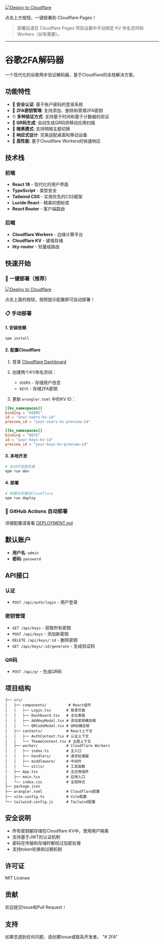 [![Deploy to Cloudflare](https://deploy.cloudflare.com/button.svg)](https://deploy.cloudflare.com/?repository=https://github.com/king267301/2FA)

点击上方按钮，一键部署到 Cloudflare Pages！

> 部署后请在 Cloudflare Pages 项目设置中手动绑定 KV 命名空间和 Workers（如有需要）。

---

# 谷歌2FA解码器

一个现代化的谷歌两步验证解码器，基于Cloudflare的全栈解决方案。

## 功能特性

- 🔐 **安全认证**: 基于账户密码的登录系统
- 🔑 **2FA密钥管理**: 支持添加、删除和管理2FA密钥
- ⏰ **多种验证方式**: 支持基于时间和基于计数器的验证
- 📱 **QR码生成**: 自动生成QR码供移动应用扫描
- 🌙 **暗黑模式**: 支持明暗主题切换
- 📱 **响应式设计**: 完美适配桌面和移动设备
- 🚀 **高性能**: 基于Cloudflare Workers的快速响应

## 技术栈

### 前端
- **React 18** - 现代化的用户界面
- **TypeScript** - 类型安全
- **Tailwind CSS** - 实用优先的CSS框架
- **Lucide React** - 精美的图标库
- **React Router** - 客户端路由

### 后端
- **Cloudflare Workers** - 边缘计算平台
- **Cloudflare KV** - 键值存储
- **itty-router** - 轻量级路由

## 快速开始

### 🚀 一键部署（推荐）

[![Deploy to Cloudflare](https://img.shields.io/badge/Deploy%20to%20Cloudflare-FF6B6B?style=for-the-badge&logo=cloudflare&logoColor=white)](https://github.com/your-username/google-2fa-decoder)

点击上面的按钮，按照提示配置即可自动部署！

### 📋 手动部署

#### 1. 安装依赖

```bash
npm install
```

#### 2. 配置Cloudflare

1. 登录 [Cloudflare Dashboard](https://dash.cloudflare.com)
2. 创建两个KV命名空间：
   - `USERS` - 存储用户信息
   - `KEYS` - 存储2FA密钥

3. 更新 `wrangler.toml` 中的KV ID：

```toml
[[kv_namespaces]]
binding = "USERS"
id = "your-users-kv-id"
preview_id = "your-users-kv-preview-id"

[[kv_namespaces]]
binding = "KEYS"
id = "your-keys-kv-id"
preview_id = "your-keys-kv-preview-id"
```

#### 3. 本地开发

```bash
# 启动开发服务器
npm run dev
```

#### 4. 部署

```bash
# 构建并部署到Cloudflare
npm run deploy
```

### 🔄 GitHub Actions 自动部署

详细配置请查看 [DEPLOYMENT.md](./DEPLOYMENT.md)

## 默认账户

- **用户名**: `admin`
- **密码**: `password`

## API接口

### 认证

- `POST /api/auth/login` - 用户登录

### 密钥管理

- `GET /api/keys` - 获取所有密钥
- `POST /api/keys` - 添加新密钥
- `DELETE /api/keys/:id` - 删除密钥
- `GET /api/keys/:id/generate` - 生成验证码

### QR码

- `POST /api/qr` - 生成QR码

## 项目结构

```
├── src/
│   ├── components/          # React组件
│   │   ├── Login.tsx       # 登录页面
│   │   ├── Dashboard.tsx   # 主仪表板
│   │   ├── AddKeyModal.tsx # 添加密钥模态框
│   │   └── QRCodeModal.tsx # QR码模态框
│   ├── contexts/           # React上下文
│   │   ├── AuthContext.tsx # 认证上下文
│   │   └── ThemeContext.tsx # 主题上下文
│   ├── worker/             # Cloudflare Workers
│   │   ├── index.ts        # 主入口
│   │   ├── handlers/       # 请求处理器
│   │   ├── middleware/     # 中间件
│   │   └── utils/          # 工具函数
│   ├── App.tsx             # 主应用组件
│   ├── main.tsx            # 应用入口
│   └── index.css           # 全局样式
├── package.json
├── wrangler.toml           # Cloudflare配置
├── vite.config.ts          # Vite配置
└── tailwind.config.js      # Tailwind配置
```

## 安全说明

- 所有密钥都存储在Cloudflare KV中，使用用户隔离
- 支持基于JWT的认证机制
- 密码在传输和存储时都经过加密处理
- 支持token轮换和过期机制

## 许可证

MIT License

## 贡献

欢迎提交Issue和Pull Request！

## 支持

如果您遇到任何问题，请创建Issue或联系开发者。 "# 2FA" 
